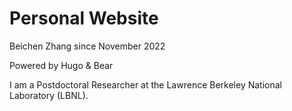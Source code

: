 # Personal Website

Beichen Zhang since November 2022

Powered by Hugo & Bear

I am a Postdoctoral Researcher at the Lawrence Berkeley National Laboratory (LBNL).
